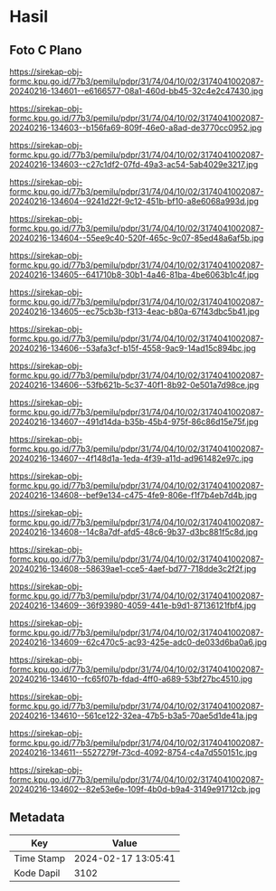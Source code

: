 # Hasil

## Foto C Plano

https://sirekap-obj-formc.kpu.go.id/77b3/pemilu/pdpr/31/74/04/10/02/3174041002087-20240216-134601--e6166577-08a1-460d-bb45-32c4e2c47430.jpg

https://sirekap-obj-formc.kpu.go.id/77b3/pemilu/pdpr/31/74/04/10/02/3174041002087-20240216-134603--b156fa69-809f-46e0-a8ad-de3770cc0952.jpg

https://sirekap-obj-formc.kpu.go.id/77b3/pemilu/pdpr/31/74/04/10/02/3174041002087-20240216-134603--c27c1df2-07fd-49a3-ac54-5ab4029e3217.jpg

https://sirekap-obj-formc.kpu.go.id/77b3/pemilu/pdpr/31/74/04/10/02/3174041002087-20240216-134604--9241d22f-9c12-451b-bf10-a8e6068a993d.jpg

https://sirekap-obj-formc.kpu.go.id/77b3/pemilu/pdpr/31/74/04/10/02/3174041002087-20240216-134604--55ee9c40-520f-465c-9c07-85ed48a6af5b.jpg

https://sirekap-obj-formc.kpu.go.id/77b3/pemilu/pdpr/31/74/04/10/02/3174041002087-20240216-134605--641710b8-30b1-4a46-81ba-4be6063b1c4f.jpg

https://sirekap-obj-formc.kpu.go.id/77b3/pemilu/pdpr/31/74/04/10/02/3174041002087-20240216-134605--ec75cb3b-f313-4eac-b80a-67f43dbc5b41.jpg

https://sirekap-obj-formc.kpu.go.id/77b3/pemilu/pdpr/31/74/04/10/02/3174041002087-20240216-134606--53afa3cf-b15f-4558-9ac9-14ad15c894bc.jpg

https://sirekap-obj-formc.kpu.go.id/77b3/pemilu/pdpr/31/74/04/10/02/3174041002087-20240216-134606--53fb621b-5c37-40f1-8b92-0e501a7d98ce.jpg

https://sirekap-obj-formc.kpu.go.id/77b3/pemilu/pdpr/31/74/04/10/02/3174041002087-20240216-134607--491d14da-b35b-45b4-975f-86c86d15e75f.jpg

https://sirekap-obj-formc.kpu.go.id/77b3/pemilu/pdpr/31/74/04/10/02/3174041002087-20240216-134607--4f148d1a-1eda-4f39-a11d-ad961482e97c.jpg

https://sirekap-obj-formc.kpu.go.id/77b3/pemilu/pdpr/31/74/04/10/02/3174041002087-20240216-134608--bef9e134-c475-4fe9-806e-f1f7b4eb7d4b.jpg

https://sirekap-obj-formc.kpu.go.id/77b3/pemilu/pdpr/31/74/04/10/02/3174041002087-20240216-134608--14c8a7df-afd5-48c6-9b37-d3bc881f5c8d.jpg

https://sirekap-obj-formc.kpu.go.id/77b3/pemilu/pdpr/31/74/04/10/02/3174041002087-20240216-134608--58639ae1-cce5-4aef-bd77-718dde3c2f2f.jpg

https://sirekap-obj-formc.kpu.go.id/77b3/pemilu/pdpr/31/74/04/10/02/3174041002087-20240216-134609--36f93980-4059-441e-b9d1-87136121fbf4.jpg

https://sirekap-obj-formc.kpu.go.id/77b3/pemilu/pdpr/31/74/04/10/02/3174041002087-20240216-134609--62c470c5-ac93-425e-adc0-de033d6ba0a6.jpg

https://sirekap-obj-formc.kpu.go.id/77b3/pemilu/pdpr/31/74/04/10/02/3174041002087-20240216-134610--fc65f07b-fdad-4ff0-a689-53bf27bc4510.jpg

https://sirekap-obj-formc.kpu.go.id/77b3/pemilu/pdpr/31/74/04/10/02/3174041002087-20240216-134610--561ce122-32ea-47b5-b3a5-70ae5d1de41a.jpg

https://sirekap-obj-formc.kpu.go.id/77b3/pemilu/pdpr/31/74/04/10/02/3174041002087-20240216-134611--5527279f-73cd-4092-8754-c4a7d550151c.jpg

https://sirekap-obj-formc.kpu.go.id/77b3/pemilu/pdpr/31/74/04/10/02/3174041002087-20240216-134602--82e53e6e-109f-4b0d-b9a4-3149e91712cb.jpg


## Metadata

| Key        | Value               |
| ---------- | ------------------- |
| Time Stamp | 2024-02-17 13:05:41 |
| Kode Dapil | 3102                |



